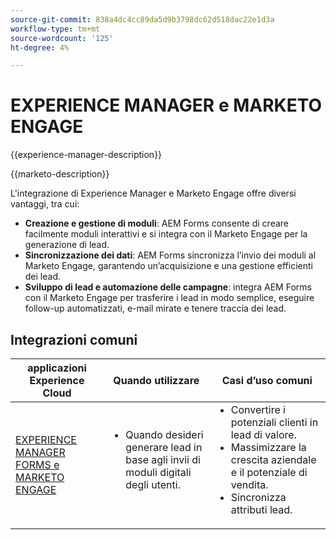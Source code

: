 ```yaml
---
source-git-commit: 838a4dc4cc89da5d9b3798dc62d518dac22e1d3a
workflow-type: tm+mt
source-wordcount: '125'
ht-degree: 4%

---
```



# EXPERIENCE MANAGER e MARKETO ENGAGE

{{experience-manager-description}}

{{marketo-description}}

L&#39;integrazione di Experience Manager e Marketo Engage offre diversi vantaggi, tra cui:

+ **Creazione e gestione di moduli**: AEM Forms consente di creare facilmente moduli interattivi e si integra con il Marketo Engage per la generazione di lead.
+ **Sincronizzazione dei dati**: AEM Forms sincronizza l’invio dei moduli al Marketo Engage, garantendo un’acquisizione e una gestione efficienti dei lead.
+ **Sviluppo di lead e automazione delle campagne**: integra AEM Forms con il Marketo Engage per trasferire i lead in modo semplice, eseguire follow-up automatizzati, e-mail mirate e tenere traccia dei lead.

## Integrazioni comuni

<table>
    <thead>
        <tr>
            <th>applicazioni Experience Cloud</th>
            <th>Quando utilizzare</th>
            <th>Casi d’uso comuni</th>
        </tr>
    </thead>
    <tbody>
        <tr>
            <td><a href="https://experienceleague.adobe.com/docs/experience-manager-learn/forms/aem-forms-with-marketo/part1.html" target="_blank" rel="noreferrer">EXPERIENCE MANAGER FORMS e MARKETO ENGAGE</a></td>
            <td>
                <ul style="margin-top: 0;">
                    <li>Quando desideri generare lead in base agli invii di moduli digitali degli utenti.</li>
                </ul>
            </td>
            <td>
                <ul style="margin-top: 0;">
                  <li>Convertire i potenziali clienti in lead di valore.</li>                  
                  <li>Massimizzare la crescita aziendale e il potenziale di vendita.</li>
                  <li>Sincronizza attributi lead.</li>
                </ul>
            </td>
        </tr>        
    </tbody>          
</table>
